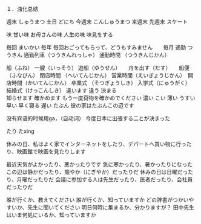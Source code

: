 １．浊化总结

週末			しゅうまつ
土日			どにち
今週末			こんしゅうまつ
来週末
先週末
スケート

味				甘い味			お母さんの味		人生の味		味見をする

毎回			まいかい	毎年		毎回おごってもらって、どうもすみません　　毎月
通勤			つうきん	通勤列車（つうきんれっしゃ）	通勤時間	（つうきんじかん）

船（ふね）	一艘（いっそう）	遊船（ゆうせん）　　舟を出す（だす）　　船便（ふなびん）
閉店時間	（へいてんじかん）	営業時間（えいぎょうじかん）　開店時間（かいてんじかん）
卒業式		（そつぎょうしき）	入学式（にゅうがく）	結婚式（けっこんしき）
違います	違う
決まる		
知らせます
確かめます		もう一度荷物を確かめでください
濃い			こい
薄い			うすい
早い			早く寝る
遅い
たぶん			彼の家はたぶんこの辺です

	
	
	
没有宾语的时候用ga，（自动词） 今度日本に出張する二とが決まった



たり
	たxing

休みの日、私はよく家でインターネットをしたり、デパートへ買い物に行ったり、映画館で映画を見たりします

最近天気がよかったり、悪かったりです
急に寒かったり、暑かったりになった
この辺は静かだったり、賑やか（にぎやか）だったりだ
休みの日は日曜だったり、月曜だったりだ
会議に参加する人は先生だったり、医者だったり、会社員だったりだ

誰が行くか、教えてください
誰が行くか、知っていますか
どの辞書がつかいやすいか、先生に聞いてください
明日何時に集まるか、分かりますが？
田中先生はいま何処にいるか、知っていますか













	


